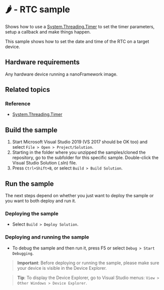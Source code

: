 # 🌶️ - RTC sample

Shows how to use a [System.Threading.Timer](http://docs.nanoframework.net/api/System.Threading.Timer.html) to set the timer parameters, setup a callback and make things happen.

This sample shows how to set the date and time of the RTC on a target device.

## Hardware requirements

Any hardware device running a nanoFramework image.

## Related topics

### Reference

- [System.Threading.Timer](http://docs.nanoframework.net/api/System.Threading.Timer.html)


## Build the sample

1. Start Microsoft Visual Studio 2019 (VS 2017 should be OK too) and select `File > Open > Project/Solution`.
1. Starting in the folder where you unzipped the samples/cloned the repository, go to the subfolder for this specific sample. Double-click the Visual Studio Solution (.sln) file.
1. Press `Ctrl+Shift+B`, or select `Build > Build Solution`.

## Run the sample

The next steps depend on whether you just want to deploy the sample or you want to both deploy and run it.

### Deploying the sample

- Select `Build > Deploy Solution`.

### Deploying and running the sample

- To debug the sample and then run it, press F5 or select `Debug > Start Debugging`.

> **Important**: Before deploying or running the sample, please make sure your device is visible in the Device Explorer.

> **Tip**: To display the Device Explorer, go to Visual Studio menus: `View > Other Windows > Device Explorer`.

